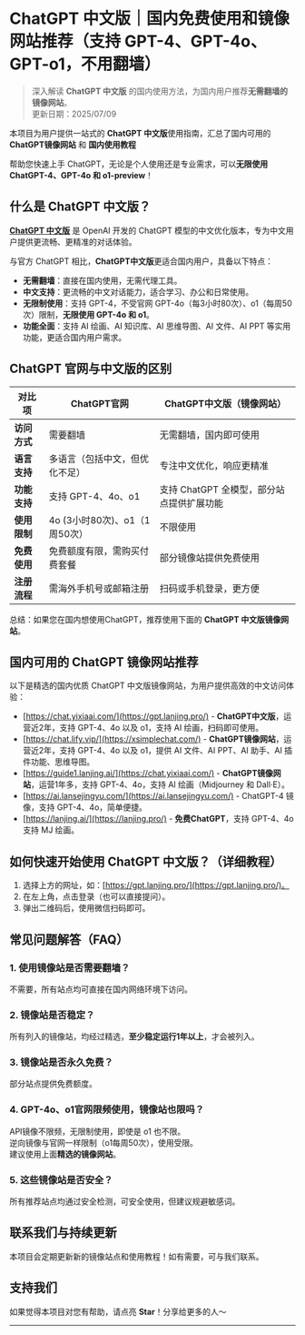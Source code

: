 # ChatGPT 中文版｜国内免费使用和镜像网站推荐（支持 GPT-4、GPT-4o、GPT-o1，不用翻墙） 

> 深入解读 **ChatGPT 中文版** 的国内使用方法，为国内用户推荐**无需翻墙的镜像网站**。  
> 更新日期：2025/07/09  

本项目为用户提供一站式的 **ChatGPT 中文版**使用指南，汇总了国内可用的 **ChatGPT镜像网站** 和 **国内使用教程**

帮助您快速上手 ChatGPT，无论是个人使用还是专业需求，可以**无限使用 ChatGPT-4、GPT-4o 和 o1-preview**！

## 什么是 ChatGPT 中文版？

[**ChatGPT 中文版**](https://gpt.lanjing.pro) 是 OpenAI 开发的 ChatGPT 模型的中文优化版本，专为中文用户提供更流畅、更精准的对话体验。

与官方 ChatGPT 相比，**ChatGPT中文版**更适合国内用户，具备以下特点：

- **无需翻墙**：直接在国内使用，无需代理工具。
- **中文支持**：更流畅的中文对话能力，适合学习、办公和日常使用。
- **无限制使用**：支持 GPT-4，不受官网 GPT-4o（每3小时80次）、o1（每周50次）限制，**无限使用 GPT-4o 和 o1**。
- **功能全面**：支持 AI 绘画、AI 知识库、AI 思维导图、AI 文件、AI PPT 等实用功能，更适合国内用户需求。

## ChatGPT 官网与中文版的区别
| 对比项 | ChatGPT官网 | ChatGPT中文版（镜像网站）|
|-------- |-------- |-------- |
| **访问方式** | 需要翻墙 | 无需翻墙，国内即可使用 |
| **语言支持** | 多语言（包括中文，但优化不足） | 专注中文优化，响应更精准 |
| **功能支持** | 支持 GPT-4、4o、o1 | 支持 ChatGPT 全模型，部分站点提供扩展功能 |
| **使用限制** | 4o (3小时80次)、o1（1周50次） | 不限使用 |
| **免费使用** | 免费额度有限，需购买付费套餐 | 部分镜像站提供免费使用 |
| **注册流程** | 需海外手机号或邮箱注册 | 扫码或手机登录，更方便 |

总结：如果您在国内想使用ChatGPT，推荐使用下面的 **ChatGPT 中文版镜像网站**。

## 国内可用的 ChatGPT 镜像网站推荐

以下是精选的国内优质 ChatGPT 中文版镜像网站，为用户提供高效的中文访问体验：

- [https://chat.yixiaai.com/](https://gpt.lanjing.pro/) - **ChatGPT中文版**，运营近2年，支持 GPT-4、4o 以及 o1，支持 AI 绘画，扫码即可使用。
- [https://chat.lify.vip/](https://xsimplechat.com/) - **ChatGPT镜像网站**，运营近2年，支持 GPT-4、4o 以及 o1，提供 AI 文件、AI PPT、AI 助手、AI 插件功能、思维导图。
- [https://guide1.lanjing.ai/](https://chat.yixiaai.com/) - **ChatGPT镜像网站**，运营1年多，支持 GPT-4、4o，支持 AI 绘画（Midjourney 和 Dall·E）。
- [https://ai.lansejingyu.com/](https://ai.lansejingyu.com/) - ChatGPT-4 镜像，支持 GPT-4、4o，简单便捷。
- [https://lanjing.ai/](https://lanjing.pro/) - **免费ChatGPT**，支持 GPT-4、4o 支持 MJ 绘画。

## 如何快速开始使用 ChatGPT 中文版？（详细教程）
1. 选择上方的网址，如：[https://gpt.lanjing.pro/](https://gpt.lanjing.pro/)。
2. 在左上角，点击登录（也可以直接提问）。
3. 弹出二维码后，使用微信扫码即可。

## 常见问题解答（FAQ）
### 1. 使用镜像站是否需要翻墙？
不需要，所有站点均可直接在国内网络环境下访问。

### 2. 镜像站是否稳定？
所有列入的镜像站，均经过精选，**至少稳定运行1年以上**，才会被列入。

### 3. 镜像站是否永久免费？
部分站点提供免费额度。

### 4. GPT-4o、o1官网限频使用，镜像站也限吗？
API镜像不限频，无限制使用，即使是 o1 也不限。  
逆向镜像与官网一样限制（o1每周50次），使用受限。  
建议使用上面**精选的镜像网站**。

### 5. 这些镜像站是否安全？
所有推荐站点均通过安全检测，可安全使用，但建议规避敏感词。

## 联系我们与持续更新

本项目会定期更新新的镜像站点和使用教程！如有需要，可与我们联系。

## 支持我们

如果觉得本项目对您有帮助，请点亮 **Star**！分享给更多的人～

---
